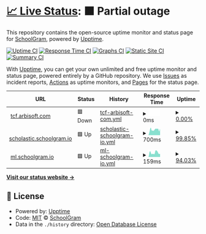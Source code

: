 # [📈 Live Status](https://demo.upptime.js.org): <!--live status--> **🟧 Partial outage**

This repository contains the open-source uptime monitor and status page for [SchoolGram](schoolgram.io), powered by [Upptime](https://github.com/upptime/upptime).

[![Uptime CI](https://github.com/schoolgram/uptime/workflows/Uptime%20CI/badge.svg)](https://github.com/schoolgram/uptime/actions?query=workflow%3A%22Uptime+CI%22)
[![Response Time CI](https://github.com/schoolgram/uptime/workflows/Response%20Time%20CI/badge.svg)](https://github.com/schoolgram/uptime/actions?query=workflow%3A%22Response+Time+CI%22)
[![Graphs CI](https://github.com/schoolgram/uptime/workflows/Graphs%20CI/badge.svg)](https://github.com/schoolgram/uptime/actions?query=workflow%3A%22Graphs+CI%22)
[![Static Site CI](https://github.com/schoolgram/uptime/workflows/Static%20Site%20CI/badge.svg)](https://github.com/schoolgram/uptime/actions?query=workflow%3A%22Static+Site+CI%22)
[![Summary CI](https://github.com/schoolgram/uptime/workflows/Summary%20CI/badge.svg)](https://github.com/schoolgram/uptime/actions?query=workflow%3A%22Summary+CI%22)

With [Upptime](https://upptime.js.org), you can get your own unlimited and free uptime monitor and status page, powered entirely by a GitHub repository. We use [Issues](https://github.com/schoolgram/uptime/issues) as incident reports, [Actions](https://github.com/schoolgram/uptime/actions) as uptime monitors, and [Pages](https://demo.upptime.js.org) for the status page.

<!--start: status pages-->
<!-- This summary is generated by Upptime (https://github.com/upptime/upptime) -->
<!-- Do not edit this manually, your changes will be overwritten -->
<!-- prettier-ignore -->
| URL | Status | History | Response Time | Uptime |
| --- | ------ | ------- | ------------- | ------ |
| <img alt="" src="https://icons.duckduckgo.com/ip3/tcf.arbisoft.com.ico" height="13"> [tcf.arbisoft.com](https://tcf.arbisoft.com) | 🟥 Down | [tcf-arbisoft-com.yml](https://github.com/schoolgram/uptime/commits/HEAD/history/tcf-arbisoft-com.yml) | <details><summary><img alt="Response time graph" src="./graphs/tcf-arbisoft-com/response-time-week.png" height="20"> 0ms</summary><br><a href="https://uptime.schoolgram.io/history/tcf-arbisoft-com"><img alt="Response time 186" src="https://img.shields.io/endpoint?url=https%3A%2F%2Fraw.githubusercontent.com%2Fschoolgram%2Fuptime%2FHEAD%2Fapi%2Ftcf-arbisoft-com%2Fresponse-time.json"></a><br><a href="https://uptime.schoolgram.io/history/tcf-arbisoft-com"><img alt="24-hour response time 0" src="https://img.shields.io/endpoint?url=https%3A%2F%2Fraw.githubusercontent.com%2Fschoolgram%2Fuptime%2FHEAD%2Fapi%2Ftcf-arbisoft-com%2Fresponse-time-day.json"></a><br><a href="https://uptime.schoolgram.io/history/tcf-arbisoft-com"><img alt="7-day response time 0" src="https://img.shields.io/endpoint?url=https%3A%2F%2Fraw.githubusercontent.com%2Fschoolgram%2Fuptime%2FHEAD%2Fapi%2Ftcf-arbisoft-com%2Fresponse-time-week.json"></a><br><a href="https://uptime.schoolgram.io/history/tcf-arbisoft-com"><img alt="30-day response time 0" src="https://img.shields.io/endpoint?url=https%3A%2F%2Fraw.githubusercontent.com%2Fschoolgram%2Fuptime%2FHEAD%2Fapi%2Ftcf-arbisoft-com%2Fresponse-time-month.json"></a><br><a href="https://uptime.schoolgram.io/history/tcf-arbisoft-com"><img alt="1-year response time 197" src="https://img.shields.io/endpoint?url=https%3A%2F%2Fraw.githubusercontent.com%2Fschoolgram%2Fuptime%2FHEAD%2Fapi%2Ftcf-arbisoft-com%2Fresponse-time-year.json"></a></details> | <details><summary><a href="https://uptime.schoolgram.io/history/tcf-arbisoft-com">0.00%</a></summary><a href="https://uptime.schoolgram.io/history/tcf-arbisoft-com"><img alt="All-time uptime 74.09%" src="https://img.shields.io/endpoint?url=https%3A%2F%2Fraw.githubusercontent.com%2Fschoolgram%2Fuptime%2FHEAD%2Fapi%2Ftcf-arbisoft-com%2Fuptime.json"></a><br><a href="https://uptime.schoolgram.io/history/tcf-arbisoft-com"><img alt="24-hour uptime 0.00%" src="https://img.shields.io/endpoint?url=https%3A%2F%2Fraw.githubusercontent.com%2Fschoolgram%2Fuptime%2FHEAD%2Fapi%2Ftcf-arbisoft-com%2Fuptime-day.json"></a><br><a href="https://uptime.schoolgram.io/history/tcf-arbisoft-com"><img alt="7-day uptime 0.00%" src="https://img.shields.io/endpoint?url=https%3A%2F%2Fraw.githubusercontent.com%2Fschoolgram%2Fuptime%2FHEAD%2Fapi%2Ftcf-arbisoft-com%2Fuptime-week.json"></a><br><a href="https://uptime.schoolgram.io/history/tcf-arbisoft-com"><img alt="30-day uptime 1.38%" src="https://img.shields.io/endpoint?url=https%3A%2F%2Fraw.githubusercontent.com%2Fschoolgram%2Fuptime%2FHEAD%2Fapi%2Ftcf-arbisoft-com%2Fuptime-month.json"></a><br><a href="https://uptime.schoolgram.io/history/tcf-arbisoft-com"><img alt="1-year uptime 71.12%" src="https://img.shields.io/endpoint?url=https%3A%2F%2Fraw.githubusercontent.com%2Fschoolgram%2Fuptime%2FHEAD%2Fapi%2Ftcf-arbisoft-com%2Fuptime-year.json"></a></details>
| <img alt="" src="https://icons.duckduckgo.com/ip3/scholastic.schoolgram.io.ico" height="13"> [scholastic.schoolgram.io](https://scholastic.schoolgram.io) | 🟩 Up | [scholastic-schoolgram-io.yml](https://github.com/schoolgram/uptime/commits/HEAD/history/scholastic-schoolgram-io.yml) | <details><summary><img alt="Response time graph" src="./graphs/scholastic-schoolgram-io/response-time-week.png" height="20"> 700ms</summary><br><a href="https://uptime.schoolgram.io/history/scholastic-schoolgram-io"><img alt="Response time 682" src="https://img.shields.io/endpoint?url=https%3A%2F%2Fraw.githubusercontent.com%2Fschoolgram%2Fuptime%2FHEAD%2Fapi%2Fscholastic-schoolgram-io%2Fresponse-time.json"></a><br><a href="https://uptime.schoolgram.io/history/scholastic-schoolgram-io"><img alt="24-hour response time 733" src="https://img.shields.io/endpoint?url=https%3A%2F%2Fraw.githubusercontent.com%2Fschoolgram%2Fuptime%2FHEAD%2Fapi%2Fscholastic-schoolgram-io%2Fresponse-time-day.json"></a><br><a href="https://uptime.schoolgram.io/history/scholastic-schoolgram-io"><img alt="7-day response time 700" src="https://img.shields.io/endpoint?url=https%3A%2F%2Fraw.githubusercontent.com%2Fschoolgram%2Fuptime%2FHEAD%2Fapi%2Fscholastic-schoolgram-io%2Fresponse-time-week.json"></a><br><a href="https://uptime.schoolgram.io/history/scholastic-schoolgram-io"><img alt="30-day response time 703" src="https://img.shields.io/endpoint?url=https%3A%2F%2Fraw.githubusercontent.com%2Fschoolgram%2Fuptime%2FHEAD%2Fapi%2Fscholastic-schoolgram-io%2Fresponse-time-month.json"></a><br><a href="https://uptime.schoolgram.io/history/scholastic-schoolgram-io"><img alt="1-year response time 689" src="https://img.shields.io/endpoint?url=https%3A%2F%2Fraw.githubusercontent.com%2Fschoolgram%2Fuptime%2FHEAD%2Fapi%2Fscholastic-schoolgram-io%2Fresponse-time-year.json"></a></details> | <details><summary><a href="https://uptime.schoolgram.io/history/scholastic-schoolgram-io">99.85%</a></summary><a href="https://uptime.schoolgram.io/history/scholastic-schoolgram-io"><img alt="All-time uptime 99.98%" src="https://img.shields.io/endpoint?url=https%3A%2F%2Fraw.githubusercontent.com%2Fschoolgram%2Fuptime%2FHEAD%2Fapi%2Fscholastic-schoolgram-io%2Fuptime.json"></a><br><a href="https://uptime.schoolgram.io/history/scholastic-schoolgram-io"><img alt="24-hour uptime 100.00%" src="https://img.shields.io/endpoint?url=https%3A%2F%2Fraw.githubusercontent.com%2Fschoolgram%2Fuptime%2FHEAD%2Fapi%2Fscholastic-schoolgram-io%2Fuptime-day.json"></a><br><a href="https://uptime.schoolgram.io/history/scholastic-schoolgram-io"><img alt="7-day uptime 99.85%" src="https://img.shields.io/endpoint?url=https%3A%2F%2Fraw.githubusercontent.com%2Fschoolgram%2Fuptime%2FHEAD%2Fapi%2Fscholastic-schoolgram-io%2Fuptime-week.json"></a><br><a href="https://uptime.schoolgram.io/history/scholastic-schoolgram-io"><img alt="30-day uptime 99.97%" src="https://img.shields.io/endpoint?url=https%3A%2F%2Fraw.githubusercontent.com%2Fschoolgram%2Fuptime%2FHEAD%2Fapi%2Fscholastic-schoolgram-io%2Fuptime-month.json"></a><br><a href="https://uptime.schoolgram.io/history/scholastic-schoolgram-io"><img alt="1-year uptime 99.97%" src="https://img.shields.io/endpoint?url=https%3A%2F%2Fraw.githubusercontent.com%2Fschoolgram%2Fuptime%2FHEAD%2Fapi%2Fscholastic-schoolgram-io%2Fuptime-year.json"></a></details>
| <img alt="" src="https://icons.duckduckgo.com/ip3/ml.schoolgram.io.ico" height="13"> [ml.schoolgram.io](http://ml.schoolgram.io/) | 🟩 Up | [ml-schoolgram-io.yml](https://github.com/schoolgram/uptime/commits/HEAD/history/ml-schoolgram-io.yml) | <details><summary><img alt="Response time graph" src="./graphs/ml-schoolgram-io/response-time-week.png" height="20"> 159ms</summary><br><a href="https://uptime.schoolgram.io/history/ml-schoolgram-io"><img alt="Response time 202" src="https://img.shields.io/endpoint?url=https%3A%2F%2Fraw.githubusercontent.com%2Fschoolgram%2Fuptime%2FHEAD%2Fapi%2Fml-schoolgram-io%2Fresponse-time.json"></a><br><a href="https://uptime.schoolgram.io/history/ml-schoolgram-io"><img alt="24-hour response time 115" src="https://img.shields.io/endpoint?url=https%3A%2F%2Fraw.githubusercontent.com%2Fschoolgram%2Fuptime%2FHEAD%2Fapi%2Fml-schoolgram-io%2Fresponse-time-day.json"></a><br><a href="https://uptime.schoolgram.io/history/ml-schoolgram-io"><img alt="7-day response time 159" src="https://img.shields.io/endpoint?url=https%3A%2F%2Fraw.githubusercontent.com%2Fschoolgram%2Fuptime%2FHEAD%2Fapi%2Fml-schoolgram-io%2Fresponse-time-week.json"></a><br><a href="https://uptime.schoolgram.io/history/ml-schoolgram-io"><img alt="30-day response time 158" src="https://img.shields.io/endpoint?url=https%3A%2F%2Fraw.githubusercontent.com%2Fschoolgram%2Fuptime%2FHEAD%2Fapi%2Fml-schoolgram-io%2Fresponse-time-month.json"></a><br><a href="https://uptime.schoolgram.io/history/ml-schoolgram-io"><img alt="1-year response time 215" src="https://img.shields.io/endpoint?url=https%3A%2F%2Fraw.githubusercontent.com%2Fschoolgram%2Fuptime%2FHEAD%2Fapi%2Fml-schoolgram-io%2Fresponse-time-year.json"></a></details> | <details><summary><a href="https://uptime.schoolgram.io/history/ml-schoolgram-io">94.03%</a></summary><a href="https://uptime.schoolgram.io/history/ml-schoolgram-io"><img alt="All-time uptime 40.72%" src="https://img.shields.io/endpoint?url=https%3A%2F%2Fraw.githubusercontent.com%2Fschoolgram%2Fuptime%2FHEAD%2Fapi%2Fml-schoolgram-io%2Fuptime.json"></a><br><a href="https://uptime.schoolgram.io/history/ml-schoolgram-io"><img alt="24-hour uptime 100.00%" src="https://img.shields.io/endpoint?url=https%3A%2F%2Fraw.githubusercontent.com%2Fschoolgram%2Fuptime%2FHEAD%2Fapi%2Fml-schoolgram-io%2Fuptime-day.json"></a><br><a href="https://uptime.schoolgram.io/history/ml-schoolgram-io"><img alt="7-day uptime 94.03%" src="https://img.shields.io/endpoint?url=https%3A%2F%2Fraw.githubusercontent.com%2Fschoolgram%2Fuptime%2FHEAD%2Fapi%2Fml-schoolgram-io%2Fuptime-week.json"></a><br><a href="https://uptime.schoolgram.io/history/ml-schoolgram-io"><img alt="30-day uptime 56.62%" src="https://img.shields.io/endpoint?url=https%3A%2F%2Fraw.githubusercontent.com%2Fschoolgram%2Fuptime%2FHEAD%2Fapi%2Fml-schoolgram-io%2Fuptime-month.json"></a><br><a href="https://uptime.schoolgram.io/history/ml-schoolgram-io"><img alt="1-year uptime 32.93%" src="https://img.shields.io/endpoint?url=https%3A%2F%2Fraw.githubusercontent.com%2Fschoolgram%2Fuptime%2FHEAD%2Fapi%2Fml-schoolgram-io%2Fuptime-year.json"></a></details>

<!--end: status pages-->

[**Visit our status website →**](https://demo.upptime.js.org)

## 📄 License

- Powered by: [Upptime](https://github.com/upptime/upptime)
- Code: [MIT](./LICENSE) © [SchoolGram](schoolgram.io)
- Data in the `./history` directory: [Open Database License](https://opendatacommons.org/licenses/odbl/1-0/)
